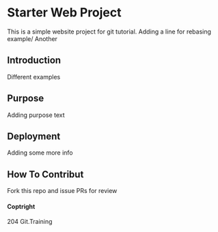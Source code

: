 # Starter Web Project

This is a simple website project for git tutorial. Adding a line for rebasing example/ Another

## Introduction


Different examples

## Purpose

Adding purpose text

## Deployment

Adding some more info

## How To Contribut

Fork this repo and issue PRs for review

#### Coptright

204 Git.Training
